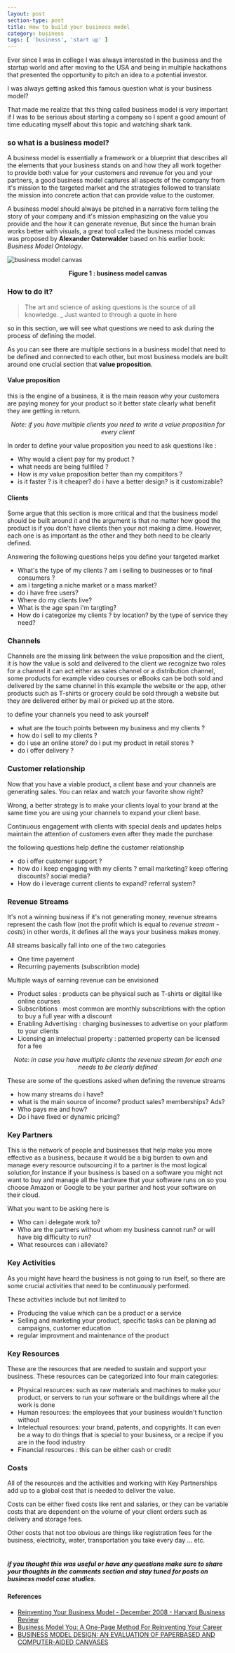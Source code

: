 ```yaml
---
layout: post
section-type: post
title: How to build your business model
category: business
tags: [ 'business', 'start up' ]
---
```


Ever since I was in college I was always interested in the business and the startup world and after moving to the USA and being in multiple hackathons that presented the opportunity to pitch an idea to a potential investor. 

I was always getting asked this famous question what is your business model? 

That made me realize that this thing called business model is very important if I was to be serious about starting a company so I spent a good amount of time educating myself about this topic and watching shark tank. <i class="em em-wink"></i>

### so what is a business model?
A business model is essentially a framework or a blueprint that describes all the elements that your business stands on and how they all work together to provide both value for your customers and revenue for you and your partners, a good business model captures all aspects of the company from it's mission to the targeted market and  the strategies followed to translate the mission into concrete action that can provide value to the customer.

A business model should always be pitched in a narrative form telling the story of your company and it's mission emphasizing on the value you provide and the how it can generate revenue, But since the human brain works better with visuals, a great tool called the business model canvas was proposed by **Alexander Osterwalder** based on his earlier book: *Business Model Ontology*.  

![business model canvas](http://192.168.1.254:4000/img/posts/2018-07-26-How-to-build-your-business-model/BUSINESS-MODEL-CANVAS.png)
<p style="text-align: center"><strong>Figure 1 : business model canvas</strong></p>


### How to do it?

<blockquote>
  The art and science of asking questions is the source of all knowledge.
  <span>_ Just wanted to through a quote in here</span>
</blockquote> 
so in this section, we will see what questions we need to ask during the process of defining the model.

As you can see there are multiple sections in a business model that need to be defined and connected to each other, but most business models are built around one crucial section that **value proposition**.

#### Value proposition

this is the engine of a business, it is the main reason why your customers are paying money for your product so it better state clearly what benefit they are getting in return.

<p style="text-align: center; font-style: italic">
    Note: if you have multiple clients you need to write a value proposition for every client
</p>

In order to define your value proposition you need to ask questions like :
<ul style="text-align: left">
  <li>Why would a client pay for my product ?</li>
  <li>what needs are being fullfiled ?</li>
  <li>How is my value proposition better than my compititors ?</li>
  <li>is it faster ? is it cheaper? do i have a better design? is it customizable? </li>
</ul>

#### Clients

Some argue that this section is more critical and that the business model should be built around it and the argument is that no matter how good the product is if you don't have clients then your not making a dime. However, each one is as important as the other and they both need to be clearly defined.

Answering the following questions helps you define your targeted market
<ul style="text-align: left">
  <li> What's the type of my clients ? am i selling to businesses or to final consumers ?</li>
  <li> am i targeting a niche market or a mass market? </li>
  <li> do i have free users?</li>
  <li> Where do my clients live?</li>
  <li> What is the age span i'm targting?</li>
  <li> How do i categorize my clients ? by location? by the type of service they need? </li>
</ul>

### Channels

Channels are the missing link between the value proposition and the client, it is how the value is sold and delivered to the client we recognize two roles for a channel it can act either as sales channel or a distribution channel, some products for example video courses or eBooks can be both sold and delivered by the same channel in this example the website or the app, other products such as T-shirts or grocery could be sold through a website but they are delivered either by mail or picked up at the store.

to define your channels you need to ask yourself
<ul style="text-align: left">
  <li> what are the touch points between my business and my clients ?</li>
  <li> how do i sell to my clients ?</li>
  <li> do i use an online store? do i put my product in retail stores ? </li>
  <li> do i offer delivery ?</li>
</ul>

### Customer relationship

Now that you have a viable product, a client base and your channels are generating sales. You can relax and watch your favorite show right?

Wrong, a better strategy is to make your clients loyal to your brand at the same time you are using your channels to expand your client base.

Continuous engagement with clients with special deals and updates helps maintain the attention of customers even after they made the purchase

the following questions help define the customer relationship 
<ul style="text-align: left">
  <li> do i offer customer support ?</li>
  <li> how do i keep engaging with my clients ? email marketing? keep offering discounts? social media?</li>
  <li> How do i leverage current clients to expand? referral system? </li>
</ul>

### Revenue Streams

It's not a winning business if it's not generating money, revenue streams represent the cash flow (not the profit which is equal to *revenue stream - costs*) in other words, it defines all the ways your business makes money.

All streams basically fall into one of the two categories 

<ul style="text-align: left">
  <li> One time payement</li>
  <li> Recurring payements (subscribtion mode)</li>
</ul>

Multiple ways of earning revenue can be envisioned 

<ul style="text-align: left">
  <li> Product sales : products can be physical such as T-shirts or digital like online courses</li>
  <li> Subscribtions : most common are monthly subscribtions with the option to buy a full year with a discount</li>
  <li> Enabling Advertising : charging businesses to advertise on your platform to your clients</li>
  <li> Licensing an intelectual property : pattented property can be licensed for a fee</li>
</ul>


<p style="text-align: center; font-style: italic">
    Note: in case you have multiple clients the revenue stream for each one needs to be clearly defined
</p>

These are some of the questions asked when defining the revenue streams
<ul style="text-align: left">
  <li> how many streams do i have? </li>
  <li> what is the main source of income? product sales? memberships? Ads? </li>
  <li> Who pays me and how?</li>
  <li> Do i have fixed or dynamic pricing? </li>
</ul>

### Key Partners

This is the network of people and businesses that help make you more effective as a business, because it would be a big burden to own and manage every resource outsourcing it to a partner is the most logical solution,for instance if your business is based on a software you might not want to buy and manage all the hardware that your software runs on so you choose Amazon or Google to be your partner and host your software on their cloud.

What you want to be asking here is 

<ul style="text-align: left">
  <li> Who can i delegate work to? </li>
  <li> Who are the partners without whom my business cannot run? or will have big difficulty to run? </li>
  <li> What resources can i alleviate?</li>
</ul>

### Key Activities

As you might have heard the business is not going to run itself, so there are some crucial activities that need to be continuously performed. 

These activities include but not limited to 

<ul style="text-align: left">
  <li> Producing the value which can be a product or a service </li>
  <li> Selling and marketing your product, specific tasks can be planing ad campaigns, customer education</li>
  <li> regular improvment and maintenance of the product </li>
</ul>

### Key Resources

These are the resources that are needed to sustain and support your business. These resources can be categorized into four main categories:

<ul style="text-align: left">
  <li> Physical resources: such as raw materials and machines to make your product, or servers to run your software or the buildings where all the work is done </li>
  <li> Human resources: the employees that your business wouldn't function without</li>
  <li> Intelectual resources: your brand, patents, and copyrights. It can even be a way to do things that is special to your business, or a recipe if you are in the food industry </li>
  <li> Financial resources : this can be either cash or credit</li>  
</ul>

### Costs

All of the resources and the activities and working with Key Partnerships add up to a global cost that is needed to deliver the value.

Costs can be either fixed costs like rent and salaries, or they can be variable costs that are dependent on the volume of your client orders such as delivery and storage fees.

Other costs that not too obvious are things like registration fees for the business, electricity, water, transportation you take every day ... etc.
<br>
<br>
##### if you thought this was useful or have any questions make sure to share your thoughts in the comments section and stay tuned for posts on business model case studies.

#### References

<ul style="text-align: left">
  <li><a href="https://hbr.org/2008/12/reinventing-your-business-model">Reinventing Your Business Model - December 2008 - Harvard Business Review</a></li>
  <li><a href="https://amzn.to/2M58iGY">Business Model You: A One-Page Method For Reinventing Your Career</a></li>
  <li><a href="https://serval.unil.ch/resource/serval:BIB_E86D752E65C2.P001/REF">BUSINESS MODEL DESIGN: AN EVALUATION OF PAPERBASED AND COMPUTER-AIDED CANVASES</a></li>
</ul>

